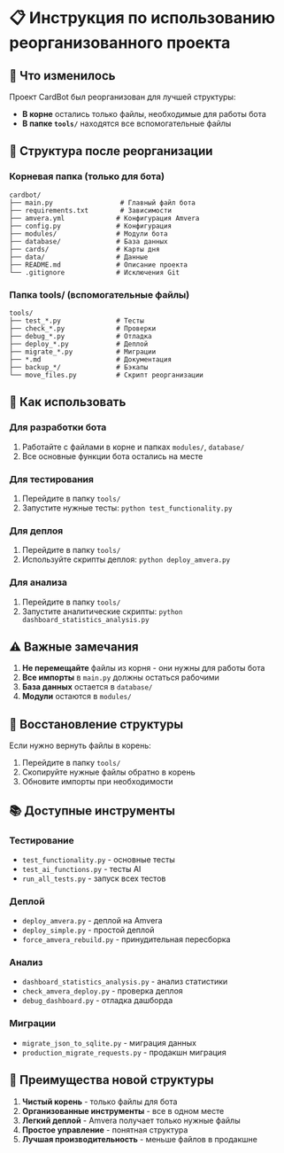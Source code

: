 # 📋 Инструкция по использованию реорганизованного проекта

## 🎯 Что изменилось

Проект CardBot был реорганизован для лучшей структуры:
- **В корне** остались только файлы, необходимые для работы бота
- **В папке `tools/`** находятся все вспомогательные файлы

## 📁 Структура после реорганизации

### Корневая папка (только для бота)
```
cardbot/
├── main.py                 # Главный файл бота
├── requirements.txt        # Зависимости
├── amvera.yml             # Конфигурация Amvera
├── config.py              # Конфигурация
├── modules/               # Модули бота
├── database/              # База данных
├── cards/                 # Карты дня
├── data/                  # Данные
├── README.md              # Описание проекта
└── .gitignore             # Исключения Git
```

### Папка tools/ (вспомогательные файлы)
```
tools/
├── test_*.py              # Тесты
├── check_*.py             # Проверки
├── debug_*.py             # Отладка
├── deploy_*.py            # Деплой
├── migrate_*.py           # Миграции
├── *.md                   # Документация
├── backup_*/              # Бэкапы
└── move_files.py          # Скрипт реорганизации
```

## 🚀 Как использовать

### Для разработки бота
1. Работайте с файлами в корне и папках `modules/`, `database/`
2. Все основные функции бота остались на месте

### Для тестирования
1. Перейдите в папку `tools/`
2. Запустите нужные тесты: `python test_functionality.py`

### Для деплоя
1. Перейдите в папку `tools/`
2. Используйте скрипты деплоя: `python deploy_amvera.py`

### Для анализа
1. Перейдите в папку `tools/`
2. Запустите аналитические скрипты: `python dashboard_statistics_analysis.py`

## ⚠️ Важные замечания

1. **Не перемещайте** файлы из корня - они нужны для работы бота
2. **Все импорты** в `main.py` должны остаться рабочими
3. **База данных** остается в `database/`
4. **Модули** остаются в `modules/`

## 🔧 Восстановление структуры

Если нужно вернуть файлы в корень:
1. Перейдите в папку `tools/`
2. Скопируйте нужные файлы обратно в корень
3. Обновите импорты при необходимости

## 📚 Доступные инструменты

### Тестирование
- `test_functionality.py` - основные тесты
- `test_ai_functions.py` - тесты AI
- `run_all_tests.py` - запуск всех тестов

### Деплой
- `deploy_amvera.py` - деплой на Amvera
- `deploy_simple.py` - простой деплой
- `force_amvera_rebuild.py` - принудительная пересборка

### Анализ
- `dashboard_statistics_analysis.py` - анализ статистики
- `check_amvera_deploy.py` - проверка деплоя
- `debug_dashboard.py` - отладка дашборда

### Миграции
- `migrate_json_to_sqlite.py` - миграция данных
- `production_migrate_requests.py` - продакшн миграция

## 🎉 Преимущества новой структуры

1. **Чистый корень** - только файлы для бота
2. **Организованные инструменты** - все в одном месте
3. **Легкий деплой** - Amvera получает только нужные файлы
4. **Простое управление** - понятная структура
5. **Лучшая производительность** - меньше файлов в продакшне
